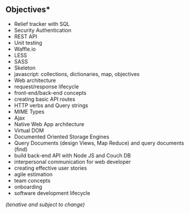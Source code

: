 ## Objectives* 

- Relief tracker with SQL
- Security Authentication
- REST API
- Unit testing
- Waffle.io
- LESS
- SASS
- Skeleton
- javascript: collections, dictionaries, map, objectives
- Web architecture 
- request/response lifecycle
- front-end/back-end concepts
- creating basic API routes
- HTTP verbs and Query strings
- MIME Types
- Ajax
- Native Web App architecture 
- Virtual DOM
- Documented Oriented Storage Engines
- Query Documents (design Views, Map Reduce) and query documents (find)
- build back-end API with Node JS and Couch DB
- interpersonal communication for web developer
- creating effective user stories
- agile estimation
- team concepts
- onboarding
- software development lifecycle

*(tenative and subject to change)*
